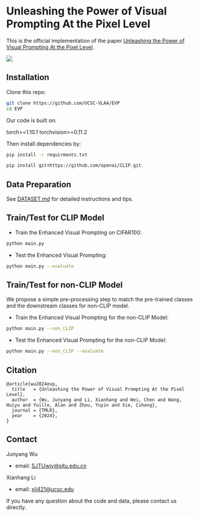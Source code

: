 # Unleashing the Power of Visual Prompting At the Pixel Level

This is the official implementation of the paper [Unleashing the Power of Visual Prompting At the Pixel Level](https://arxiv.org/abs/2212.10556).

![](https://github.com/jywu511/Unleashing-the-Power-of-Visual-Prompting-At-the-Pixel-Level/blob/main/methods.png)

## Installation

Clone this repo:

```bash
git clone https://github.com/UCSC-VLAA/EVP
cd EVP
```

Our code is built on:

torch>=1.10.1
torchvision>=0.11.2


Then install dependencies by:

```bash
pip install -r requirments.txt

pip install git+https://github.com/openai/CLIP.git
```

## Data Preparation

See [DATASET.md](https://github.com/UCSC-VLAA/EVP/blob/main/DATASET.md)
for detailed instructions and tips.

## Train/Test for CLIP Model

* Train the Enhanced Visual Prompting on CIFAR100:

```bash
python main.py 
```

* Test the Enhanced Visual Prompting:

```bash
python main.py --evaluate
```

## Train/Test for non-CLIP Model

We propose a simple pre-processing step to match the pre-trained classes and the downstream classes for non-CLIP model. 

* Train the Enhanced Visual Prompting for the non-CLIP Model:

```bash
python main.py --non_CLIP
```

* Test the Enhanced Visual Prompting for the non-CLIP Model:

```bash
python main.py --non_CLIP --evaluate 
```


## Citation

```
@article{wu2024evp,
  title   = {Unleashing the Power of Visual Prompting At the Pixel Level}, 
  author  = {Wu, Junyang and Li, Xianhang and Wei, Chen and Wang, Huiyu and Yuille, Alan and Zhou, Yuyin and Xie, Cihang},
  journal = {TMLR},
  year    = {2024},
}
```


## Contact

Junyang Wu
- email: SJTUwjy@sjtu.edu.cn


Xianhang Li
- email: xli421@ucsc.edu


If you have any question about the code and data, please contact us directly.






